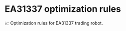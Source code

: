 # EA31337 optimization rules
:chart_with_upwards_trend: Optimization rules for EA31337 trading robot.
